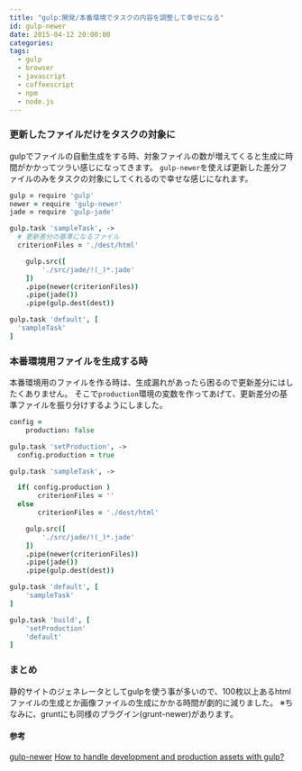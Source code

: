 ```yaml
---
title: "gulp:開発/本番環境でタスクの内容を調整して幸せになる"
id: gulp-newer
date: 2015-04-12 20:00:00
categories:
tags:
  - gulp
  - browser
  - javascript
  - coffeescript
  - npm
  - node.js
---
```


### 更新したファイルだけをタスクの対象に

gulpでファイルの自動生成をする時、対象ファイルの数が増えてくると生成に時間がかかってツラい感じになってきます。
`gulp-newer`を使えば更新した差分ファイルのみをタスクの対象にしてくれるので幸せな感じになれます。

``` coffee
gulp = require 'gulp'
newer = require 'gulp-newer'
jade = require 'gulp-jade'

gulp.task 'sampleTask', ->
  # 更新差分の基準になるファイル
  criterionFiles = './dest/html'

	gulp.src([
		'./src/jade/!(_)*.jade'
	])
	.pipe(newer(criterionFiles))
	.pipe(jade())
	.pipe(gulp.dest(dest))

gulp.task 'default', [
  'sampleTask'
]
```

### 本番環境用ファイルを生成する時

本番環境用のファイルを作る時は、生成漏れがあったら困るので更新差分にはしたくありません。
そこで`production`環境の変数を作ってあげて、更新差分の基準ファイルを振り分けするようにしました。

``` coffee
config =
	production: false

gulp.task 'setProduction', ->
  config.production = true

gulp.task 'sampleTask', ->

  if( config.production )
	   criterionFiles = ''
  else
	   criterionFiles = './dest/html'

	gulp.src([
		'./src/jade/!(_)*.jade'
	])
	.pipe(newer(criterionFiles))
	.pipe(jade())
	.pipe(gulp.dest(dest))

gulp.task 'default', [
	'sampleTask'
]

gulp.task 'build', [
	'setProduction'
	'default'
]

```

### まとめ

静的サイトのジェネレータとしてgulpを使う事が多いので、100枚以上あるhtmlファイルの生成とか画像ファイルの生成にかかる時間が劇的に減りました。
※ちなみに、gruntにも同様のプラグイン(grunt-newer)があります。

#### 参考

[gulp-newer](https://www.npmjs.com/package/gulp-newer)
[How to handle development and production assets with gulp?](http://laravel.io/forum/04-03-2014-how-to-handle-development-and-production-assets-with-gulp)
